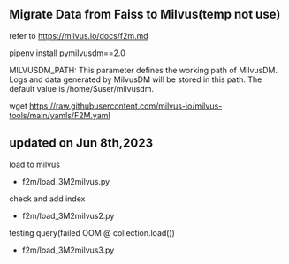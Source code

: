 ## Migrate Data from Faiss to Milvus(temp not use)
refer to https://milvus.io/docs/f2m.md

pipenv install pymilvusdm==2.0

MILVUSDM_PATH: This parameter defines the working path of MilvusDM. 
Logs and data generated by MilvusDM will be stored in this path. 
The default value is /home/$user/milvusdm.


wget https://raw.githubusercontent.com/milvus-io/milvus-tools/main/yamls/F2M.yaml


## updated on Jun 8th,2023
load to milvus
- f2m/load_3M2milvus.py

check and add index
- f2m/load_3M2milvus2.py

testing query(failed OOM @ collection.load())
- f2m/load_3M2milvus3.py